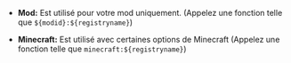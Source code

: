 * **Mod:** Est utilisé pour votre mod uniquement. (Appelez une fonction telle que `${modid}:${registryname}`)

* **Minecraft:** Est utilisé avec certaines options de Minecraft (Appelez une fonction telle
  que `minecraft:${registryname}`)
